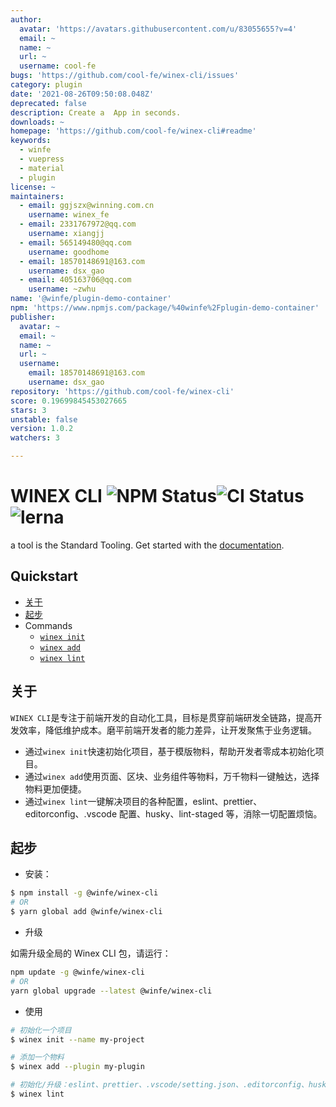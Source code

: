 ```yaml
---
author:
  avatar: 'https://avatars.githubusercontent.com/u/83055655?v=4'
  email: ~
  name: ~
  url: ~
  username: cool-fe
bugs: 'https://github.com/cool-fe/winex-cli/issues'
category: plugin
date: '2021-08-26T09:50:08.048Z'
deprecated: false
description: Create a  App in seconds.
downloads: ~
homepage: 'https://github.com/cool-fe/winex-cli#readme'
keywords:
  - winfe
  - vuepress
  - material
  - plugin
license: ~
maintainers:
  - email: ggjszx@winning.com.cn
    username: winex_fe
  - email: 2331767972@qq.com
    username: xiangjj
  - email: 565149480@qq.com
    username: goodhome
  - email: 18570148691@163.com
    username: dsx_gao
  - email: 405163706@qq.com
    username: ~zwhu
name: '@winfe/plugin-demo-container'
npm: 'https://www.npmjs.com/package/%40winfe%2Fplugin-demo-container'
publisher:
  avatar: ~
  email: ~
  name: ~
  url: ~
  username:
    email: 18570148691@163.com
    username: dsx_gao
repository: 'https://github.com/cool-fe/winex-cli'
score: 0.19699845453027665
stars: 3
unstable: false
version: 1.0.2
watchers: 3

---
```


# WINEX CLI ![NPM Status](https://img.shields.io/npm/v/@winfe/winex-cli.svg?style=flat)![CI Status](https://circleci.com/gh/cool-fe/winex-cli/tree/main.svg?style=shield) ![lerna](https://img.shields.io/badge/maintained%20with-lerna-cc00ff.svg)

a tool is the Standard Tooling. Get started with the [documentation](https://cool-fe.github.io/docs-winex-cli/).

## Quickstart

- [关于](#关于)
- [起步](#起步)
- Commands
  - [`winex init`](https://github.com/cool-fe/winex-cli/tree/doc/packages/cli-plugin-lint)
  - [`winex add`](https://github.com/cool-fe/winex-cli/tree/doc/packages/cli-plugin-lint)
  - [`winex lint`](https://github.com/cool-fe/winex-cli/tree/doc/packages/cli-plugin-lint)

## 关于

`WINEX CLI`是专注于前端开发的自动化工具，目标是贯穿前端研发全链路，提高开发效率，降低维护成本。磨平前端开发者的能力差异，让开发聚焦于业务逻辑。

- 通过`winex init`快速初始化项目，基于模版物料，帮助开发者零成本初始化项目。
- 通过`winex add`使用页面、区块、业务组件等物料，万千物料一键触达，选择物料更加便捷。
- 通过`winex lint`一键解决项目的各种配置，eslint、prettier、editorconfig、.vscode 配置、husky、lint-staged 等，消除一切配置烦恼。

## 起步

- 安装：

```bash
$ npm install -g @winfe/winex-cli
# OR
$ yarn global add @winfe/winex-cli
```

- 升级

如需升级全局的 Winex CLI 包，请运行：

```bash
npm update -g @winfe/winex-cli
# OR
yarn global upgrade --latest @winfe/winex-cli
```

- 使用

```bash
# 初始化一个项目
$ winex init --name my-project

# 添加一个物料
$ winex add --plugin my-plugin

# 初始化/升级：eslint、prettier、.vscode/setting.json、.editorconfig、husky、lint-staged...
$ winex lint
```
